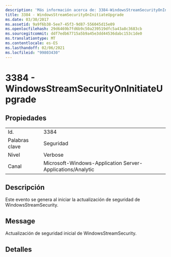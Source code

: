 ```yaml
---
description: 'Más información acerca de: 3384-WindowsStreamSecurityOnInitiateUpgrade'
title: 3384 - WindowsStreamSecurityOnInitiateUpgrade
ms.date: 03/30/2017
ms.assetid: 9a9f6b38-5ee7-45f3-9d87-556045d15e09
ms.openlocfilehash: 29d6469b7fd6b9c50a239519dfc5a43a8c3683cb
ms.sourcegitcommit: ddf7edb67715a5b9a45e3dd44536dabc153c1de0
ms.translationtype: MT
ms.contentlocale: es-ES
ms.lasthandoff: 02/06/2021
ms.locfileid: "99803430"
---
```

# <a name="3384---windowsstreamsecurityoninitiateupgrade"></a>3384 - WindowsStreamSecurityOnInitiateUpgrade

## <a name="properties"></a>Propiedades  
  
|||  
|-|-|  
|Id.|3384|  
|Palabras clave|Seguridad|  
|Nivel|Verbose|  
|Canal|Microsoft-Windows-Application Server-Applications/Analytic|  
  
## <a name="description"></a>Descripción  

 Este evento se genera al iniciar la actualización de seguridad de WindowsStreamSecurity.  
  
## <a name="message"></a>Message  

 Actualización de seguridad inicial de WindowsStreamSecurity.  
  
## <a name="details"></a>Detalles
